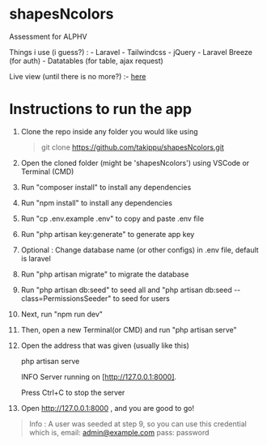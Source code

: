 # shapesNcolors
Assessment for ALPHV

Things i use (i guess?) :
    -   Laravel
    -   Tailwindcss
    -   jQuery
    -   Laravel Breeze (for auth)
    -   Datatables (for table, ajax request)

Live view (until there is no more?) :- <a href="#"> here </a>

Instructions to run the app
==================

1) Clone the repo inside any folder you would like using
	> git clone https://github.com/takippu/shapesNcolors.git
2) Open the cloned folder (might be 'shapesNcolors') using VSCode or Terminal (CMD)
3) Run "composer install" to install any dependencies
4) Run "npm install" to install any dependencies
5) Run "cp .env.example .env" to copy and paste .env file
6) Run "php artisan key:generate" to generate app key
7) Optional : Change database name (or other configs) in .env file, default is laravel
8) Run "php artisan migrate" to migrate the database
9) Run "php artisan db:seed" to seed all and "php artisan db:seed --class=PermissionsSeeder" to seed for users
10) Next, run "npm run dev"
11) Then, open a new Terminal(or CMD) and run "php artisan serve"
12) Open the address that was given (usually like this)

    php artisan serve

    INFO  Server running on [http://127.0.0.1:8000].  

    Press Ctrl+C to stop the server

13) Open http://127.0.0.1:8000 , and you are good to go!


>Info : A user was seeded at step 9, so you can use this credential which is, email: admin@example.com pass: password
